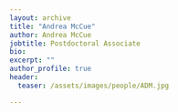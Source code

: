 ```yaml
---
layout: archive
title: "Andrea McCue"
author: Andrea McCue
jobtitle: Postdoctoral Associate
bio:
excerpt: ""
author_profile: true
header:
  teaser: /assets/images/people/ADM.jpg

---
```

